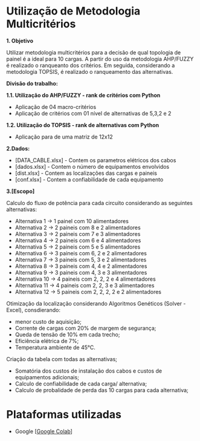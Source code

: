 # Utilização de Metodologia Multicritérios
**1. Objetivo**

Utilizar metodologia multicritérios para a decisão de qual topologia de painel é a ideal para 10 cargas.
A partir do uso da metodologia AHP/FUZZY é realizado o ranqueanto dos critérios.
Em seguida, considerando a metodologia TOPSIS, é realizado o ranqueamento das alternativas.

**Divisão do trabalho:**

**1.1. Utilização do AHP/FUZZY - rank de critérios com Python**
- Aplicação de 04 macro-critérios
- Aplicação de critérios com 01 nível de alternativas de 5,3,2 e 2

**1.2. Utilização do TOPSIS - rank de alternativas com Python**
- Aplicação para de uma matriz de 12x12

**2.Dados:** 
- [DATA_CABLE.xlsx] - Contem os parametros elétricos dos cabos
- [dados.xlsx] - Contem o número de equipamentos envolvidos
- [dist.xlsx] - Contem as localizações das cargas e paineis
- [conf.xlsx] - Contem a confiabilidade de cada equipamento

**3.[Escopo]**

Calculo do fluxo de potência para cada circuito considerando as seguintes alternativas:
- Alternativa 1  -> 1 painel com 10 alimentadores
- Alternativa 2  -> 2 paineis com 8 e 2 alimentadores
- Alternativa 3  -> 2 paineis com 7 e 3 alimentadores
- Alternativa 4  -> 2 paineis com 6 e 4 alimentadores
- Alternativa 5  -> 2 paineis com 5 e 5 alimentadores
- Alternativa 6  -> 3 paineis com 6, 2 e 2 alimentadores
- Alternativa 7  -> 3 paineis com 5, 3 e 2 alimentadores
- Alternativa 8  -> 3 paineis com 4, 4 e 2 alimentadores
- Alternativa 9  -> 3 paineis com 4, 3 e 3 alimentadores
- Alternativa 10 -> 4 paineis com 2, 2, 2 e 4 alimentadores
- Alternativa 11 -> 4 paineis com 2, 2, 3 e 3 alimentadores
- Alternativa 12 -> 5 paineis com 2, 2, 2, 2 e 2 alimentadores

Otimização da localização considerando Algoritmos Genéticos (Solver - Excel), consdierando:
- menor custo de aquisição;
- Corrente de cargas com 20% de margem de segurança;
- Queda de tensão de 10% em cada trecho;
- Eficiência elétrica de 7%;
- Temperatura ambiente de 45°C.

Criação da tabela com todas as alternativas;
- Somatória dos custos de instalação dos cabos e custos de equipamentos adicionais;
- Calculo de confiabilidade de cada carga/ alternativa;
- Calculo de probalidade de perda das 10 cargas para cada alternativa;


#  Plataformas utilizadas
- Google [[Google Colab](https://colab.research.google.com/)]

